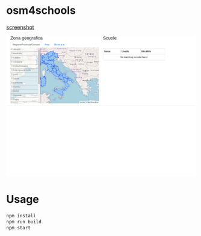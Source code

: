 # osm4schools

[screenshot](https://raw.githubusercontent.com/DigitalCommonsLab/osm4schools/master/screenshots/selections2.gif)

![screenshot](screenshots/selections2.gif)


# Usage

```
npm install
npm run build
npm start
```
